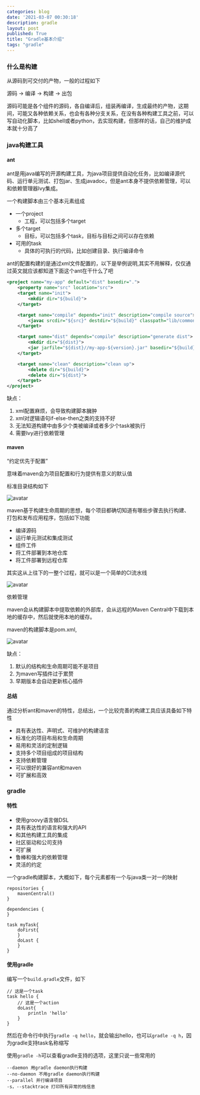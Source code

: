 ```yaml
---
categories: blog
date: '2021-03-07 00:30:18'
description: gradle
layout: post
published: True
title: "Gradle基本介绍"
tags: "gradle"
---
```


### 什么是构建

从源码到可交付的产物，一般的过程如下

源码 -> 编译 -> 构建 -> 出包

源码可能是各个组件的源码，各自编译后，组装再编译，生成最终的产物，这期间，可能又各种依赖关系，也会有各种分支关系，在没有各种构建工具之前，可以写自动化脚本，比如shell或者python，去实现构建，但那样的话，自己的维护成本就十分高了

### java构建工具

#### ant

ant是用java编写的开源构建工具，为java项目提供自动化任务，比如编译源代码、运行单元测试、打包jar、生成javadoc，但是ant本身不提供依赖管理，可以和依赖管理器Ivy集成。


一个构建脚本由三个基本元素组成

- 一个project
	- 工程，可以包括多个target
- 多个target
	- 目标，可以包括多个task，目标与目标之间可以存在依赖
- 可用的task
	- 具体的可执行的代码，比如创建目录、执行编译命令

ant的配置构建的是通过xml文件配置的，以下是举例说明,其实不用解释，仅仅通过英文就应该都知道下面这个ant在干什么了吧

```xml
<project name="my-app" default="dist" basedir=".">
	<property name="src" location="src">
	<target name="init">
		<mkdir dir="${build}">
	</target>

	<target name="compile" depends="init" description="compile source">
		<javac srcdir="${src}" destdir="${build}" classpath="lib/commons-lang3-3.1.jar" includeantruntime="false">
	</target>

	<target name="dist" depends="compile" description="generate dist">
		<mkdir dir="${dist}">
		<jar jarfile="${dist}//my-app-${version}.jar" basedir="${build}">
	</target>

	<target name="clean" description="clean up">
		<delete dir="${build}">
		<delete dir="${dist}">
	</target>
</project>
```

缺点：

1. xml配置麻烦，会导致构建脚本臃肿
2. xml对逻辑语句if-else-then之类的支持不好
3. 无法知道构建中由多少个类被编译或者多少个task被执行
4. 需要Ivy进行依赖管理

#### maven

“约定优先于配置”

意味着maven会为项目配置和行为提供有意义的默认值

标准目录结构如下

![avatar](/assets/images/mavendir.png)

maven基于构建生命周期的思想，每个项目都确切知道有哪些步骤去执行构建、打包和发布应用程序，包括如下功能

- 编译源码
- 运行单元测试和集成测试
- 组件工件
- 将工件部署到本地仓库
- 将工件部署到远程仓库

其实这从上往下的一整个过程，就可以是一个简单的CI流水线

![avatar](/assets/images/mavenlifecycle.png)

依赖管理

maven会从构建脚本中提取依赖的外部库，会从远程的Maven Central中下载到本地的缓存中，然后就使用本地的缓存。

maven的构建脚本是pom.xml,

![avatar](/assets/images/mavenpom.png)

缺点：
1. 默认的结构和生命周期可能不是项目
2. 为maven写插件过于累赘
3. 早期版本会自动更新核心插件

#### 总结

通过分析ant和maven的特性，总结出，一个比较完善的构建工具应该具备如下特性

- 具有表达性、声明式、可维护的构建语言
- 标准化的项目布局和生命周期
- 易用和灵活的定制逻辑
- 支持多个项目组成的项目结构
- 支持依赖管理
- 可以很好的兼容ant和maven
- 可扩展和高效

### gradle

#### 特性

- 使用groovy语言做DSL
- 具有表达性的语言和强大的API
- 和其他构建工具的集成
- 社区驱动和公司支持
- 可扩展
- 鲁棒和强大的依赖管理
- 灵活的约定

一个gradle构建脚本，大概如下，每个元素都有一个与java类一对一的映射

```
repositories {
	mavenCentral()
}

dependencies {
}

task myTask{
	doFirst{
	}
	doLast {
	}
}
```

#### 使用gradle

编写一个`build.gradle`文件，如下

```
// 这是一个task
task hello {
	// 这是一个action
	doLast{
		println 'hello'
	}
}
```

然后在命令行中执行`gradle -q hello`，就会输出hello，也可以`gradle -q h`，因为gradle支持task名称缩写

使用`gradle -h`可以查看gradle支持的选项，这里只说一些常用的

```
--daemon 用gradle daemon执行构建
--no-daemon 不用gradle daemon执行构建
--parallel 并行编译项目
-s，--stacktrace 打印所有异常的栈信息
```



